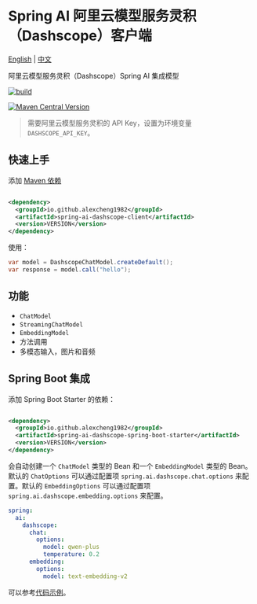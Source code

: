 # Spring AI 阿里云模型服务灵积（Dashscope）客户端

[English](./README.md) | [中文](./README_zh_CN.md)

阿里云模型服务灵积（Dashscope）Spring AI 集成模型

[![build](https://github.com/JavaAIDev/spring-ai-dashscope-client/actions/workflows/build.yaml/badge.svg)](https://github.com/JavaAIDev/spring-ai-dashscope-client/actions/workflows/build.yaml)

[![Maven Central Version](https://img.shields.io/maven-central/v/io.github.alexcheng1982/spring-ai-dashscope-client)](https://central.sonatype.com/artifact/io.github.alexcheng1982/spring-ai-dashscope-client)


> 需要阿里云模型服务灵积的 API Key，设置为环境变量 `DASHSCOPE_API_KEY`。

## 快速上手

添加 [Maven 依赖](https://central.sonatype.com/artifact/io.github.alexcheng1982/spring-ai-dashscope-client)

```xml

<dependency>
  <groupId>io.github.alexcheng1982</groupId>
  <artifactId>spring-ai-dashscope-client</artifactId>
  <version>VERSION</version>
</dependency>
```

使用：

```java
var model = DashscopeChatModel.createDefault();
var response = model.call("hello");
```

## 功能

* `ChatModel`
* `StreamingChatModel`
* `EmbeddingModel`
* 方法调用
* 多模态输入，图片和音频

## Spring Boot 集成

添加 Spring Boot Starter 的依赖：

```xml

<dependency>
  <groupId>io.github.alexcheng1982</groupId>
  <artifactId>spring-ai-dashscope-spring-boot-starter</artifactId>
  <version>VERSION</version>
</dependency>
```

会自动创建一个 `ChatModel` 类型的 Bean 和一个 `EmbeddingModel` 类型的
Bean。默认的 `ChatOptions`
可以通过配置项 `spring.ai.dashscope.chat.options`
来配置。默认的 `EmbeddingOptions`
可以通过配置项 `spring.ai.dashscope.embedding.options` 来配置。

```yaml
spring:
  ai:
    dashscope:
      chat:
        options:
          model: qwen-plus
          temperature: 0.2
      embedding:
        options:
          model: text-embedding-v2
```

可以参考[代码示例](./example)。